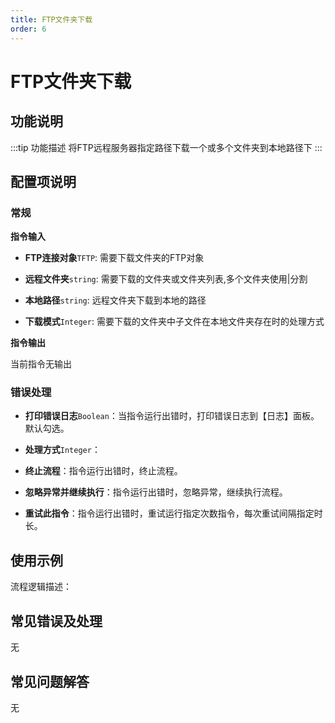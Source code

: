 ```yaml
---
title: FTP文件夹下载
order: 6
---
```


# FTP文件夹下载

## 功能说明

:::tip 功能描述
将FTP远程服务器指定路径下载一个或多个文件夹到本地路径下
:::

## 配置项说明

### 常规

**指令输入**

- **FTP连接对象**`TFTP`: 需要下载文件夹的FTP对象

- **远程文件夹**`string`: 需要下载的文件夹或文件夹列表,多个文件夹使用|分割

- **本地路径**`string`: 远程文件夹下载到本地的路径

- **下载模式**`Integer`: 需要下载的文件夹中子文件在本地文件夹存在时的处理方式


**指令输出**

当前指令无输出

### 错误处理

- **打印错误日志**`Boolean`：当指令运行出错时，打印错误日志到【日志】面板。默认勾选。

- **处理方式**`Integer`：

 - **终止流程**：指令运行出错时，终止流程。

 - **忽略异常并继续执行**：指令运行出错时，忽略异常，继续执行流程。

 - **重试此指令**：指令运行出错时，重试运行指定次数指令，每次重试间隔指定时长。

## 使用示例

流程逻辑描述：

## 常见错误及处理

无

## 常见问题解答

无

